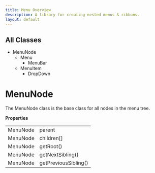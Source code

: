 ```yaml
---
title: Menu Overview
description: A library for creating nested menus & ribbons.
layout: default
---
```


## All Classes
- MenuNode
    - Menu
        - MenuBar
    - MenuItem
        - DropDown
        
# MenuNode
The MenuNode class is the base class for all nodes in the menu tree. 

<strong>Properties</strong>
<table>
    <tr><td>MenuNode</td><td>parent</td></tr>
    <tr><td>MenuNode</td><td>children[]</td></tr>
    <tr><td>MenuNode</td><td>getRoot()</td></tr>
    <tr><td>MenuNode</td><td>getNextSibling()</td></tr>
    <tr><td>MenuNode</td><td>getPreviousSibling()</td></tr>
</table>
